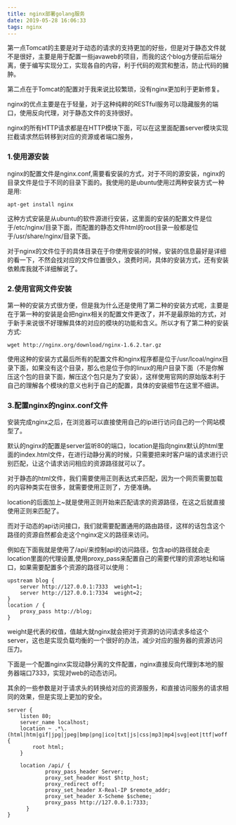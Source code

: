 ```yaml
---
title: nginx部署golang服务
date: 2019-05-28 16:06:33
tags: nginx
---
```


第一点Tomcat的主要是对于动态的请求的支持更加的好些，但是对于静态文件就不是很好，主要是用于配置一些javaweb的项目，而我的这个blog方便前后端分离，便于编写实现分工，实现各自的内容，利于代码的观赏和整洁，防止代码的臃肿。

第二点在于Tomcat的配置对于我来说比较繁琐，没有nginx更加利于更新修复。

nginx的优点主要是在于轻量，对于这种纯粹的RESTful服务可以隐藏服务的端口，使用反向代理，对于静态文件的支持很好。
 
nginx的所有HTTP请求都是在HTTP模块下面，可以在这里面配置server模块实现拦截请求然后转移到对应的资源或者端口服务，

### 1.使用源安装
nginx的配置文件是nginx.conf,需要看安装的方式，对于不同的源安装，nginx的目录文件是位于不同的目录下面的。我使用的是ubuntu使用过两种安装方式一种是用:
```
apt-get install nginx
```
这种方式安装是从ubuntu的软件源进行安装，这里面的安装的配置文件是位于/etc/nginx/目录下面，而配置的静态文件html的root目录一般都是位于/usr/share/nginx/目录下面。

对于nginx的文件位于的具体目录在于你使用安装的时候，安装的信息最好是详细的看一下，不然会找对应的文件位置很久，浪费时间，具体的安装方式，还有安装依赖库我就不详细解说了。

### 2.使用官网文件安装
第一种的安装方式很方便，但是我为什么还是使用了第二种的安装方式呢，主要是在于第一种的安装是会把nginx相关的配置文件更改了，并不是最原始的方式，对于新手来说很不好理解具体的对应的模块的功能和含义。所以才有了第二种的安装方式:
```
wget http://nginx.org/download/nginx-1.6.2.tar.gz
```
使用这种的安装方式最后所有的配置文件和nginx程序都是位于/usr/lcoal/nginx目录下面，如果没有这个目录，那么也是位于你的linux的用户目录下面（不是你解压这个包的目录下面，解压这个包只是为了安装），这样使用官网的原始版本利于自己的理解各个模块的意义也利于自己的配置，具体的安装细节在这里不细讲。

### 3.配置nginx的nginx.conf文件
安装完成nginx之后，在浏览器可以直接使用自己的ip进行访问自己的一个网站模型了。

默认的nginx的配置是server监听80的端口，location是指向nginx默认的html里面的index.html文件，在进行动静分离的时候，只需要把来时客户端的请求进行识别匹配，让这个请求访问相应的资源路径就可以了。

对于静态的html文件，我们需要使用正则表达式来匹配，因为一个网页需要加载的内容种类实在很多，就需要使用正则了，方便准确。

location的后面加上~就是使用正则开始来匹配请求的资源路径，在这之后就直接使用正则来匹配了。

而对于动态的api访问接口，我们就需要配置通用的路由路径，这样的话包含这个路径的资源自然都会走这个nginx定义的路径来访问。

例如在下面我就是使用了/api/来控制api的访问路径，包含api的路径就会走location里面的代理设置,使用proxy_pass来配置自己的需要代理的资源地址和端口，如果需要配置多个资源的路径可以使用：
```
upstream blog {
    server http://127.0.0.1:7333  weight=1;
    server http://127.0.0.1:7334  weight=2;
}
location / {
    proxy_pass http://blog;
}
```
weight是代表的权值，值越大就nginx就会把对于资源的访问请求多给这个server，这也是实现负载均衡的一个很好的办法，减少对应的服务器的资源访问压力。

下面是一个配置nginx实现动静分离的文件配置，nginx直接反向代理到本地的服务器端口7333，实现对web的动态访问。

其余的一些参数是对于请求头的转换给对应的资源服务，和直接访问服务的请求相同的效果，但是实现上更加的安全。
```
server {
    listen 80;
    server_name localhost;
    location ~ .*\.(html|htm|gif|jpg|jpeg|bmp|png|ico|txt|js|css|mp3|mp4|svg|eot|ttf|woff|woff2|JPG)$ {
		root html;
	}
	
    location /api/ {
            proxy_pass_header Server;
            proxy_set_header Host $http_host;
            proxy_redirect off;
            proxy_set_header X-Real-IP $remote_addr;
            proxy_set_header X-Scheme $scheme;
            proxy_pass http://127.0.0.1:7333;
      }
}
```